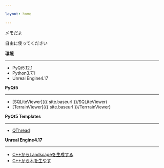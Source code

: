 ```yaml
---

layout: home

---
```


メモだよ

自由に使ってください

__環境__

---

* PyQt5.12.1
* Python3.7.1
* Unreal Engine4.17

__PyQt5__

---

* [SQLiteViewer]({{ site.baseurl }}/SQLiteViewer)
* [TerrainViewer]({{ site.baseurl }}/TerrrainViewer)

__PyQt5 Templates__

---

* [QThread]()

__Unreal Engine4.17__

---

* [C++からLandscapeを生成する]()
* [C++から木を生やす]()
